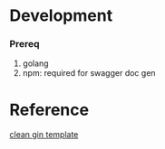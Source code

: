 # Development

### Prereq
1. golang
2. npm: required for swagger doc gen
# Reference

[clean gin template](https://github.com/dipeshdulal/clean-gin)